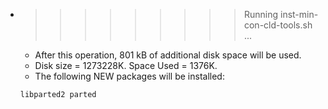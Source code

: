 * >>>>>>>>> Running inst-min-con-cld-tools.sh ...
  * After this operation, 801 kB of additional disk space will be used.
  * Disk size = 1273228K. Space Used = 1376K.
  * The following NEW packages will be installed:
  ```bash
  libparted2 parted
  ```
